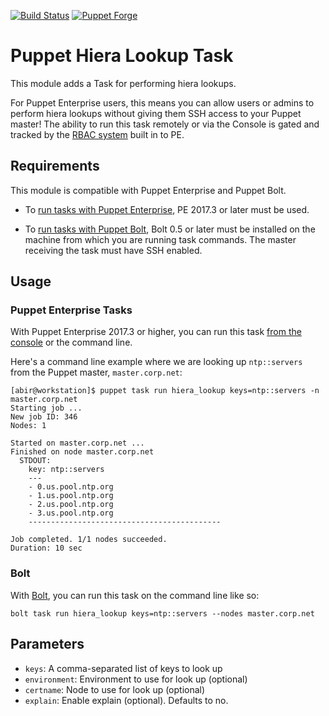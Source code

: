 [![Build Status](https://travis-ci.org/maju6406/hiera_lookup.svg?branch=master)](https://travis-ci.org/maju6406/hiera_lookup)
[![Puppet Forge](https://img.shields.io/puppetforge/v/beersy/hiera_lookup.svg)](https://forge.puppetlabs.com/beersy/hiera_lookup)

# Puppet Hiera Lookup Task

This module adds a Task for performing hiera lookups.

For Puppet Enterprise users, this means you can allow users or admins to perform hiera lookups without giving them SSH access to your Puppet master! The ability to run this task remotely or via the Console is gated and tracked by the [RBAC system](https://puppet.com/docs/pe/2017.3/rbac/managing_access.html) built in to PE.

## Requirements

This module is compatible with Puppet Enterprise and Puppet Bolt.

* To [run tasks with Puppet Enterprise](https://puppet.com/docs/pe/2017.3/orchestrator/running_tasks.html), PE 2017.3 or later must be used.

* To [run tasks with Puppet Bolt](https://puppet.com/docs/bolt/0.x/running_tasks_and_plans_with_bolt.html), Bolt 0.5 or later must be installed on the machine from which you are running task commands. The master receiving the task must have SSH enabled.

## Usage

### Puppet Enterprise Tasks

With Puppet Enterprise 2017.3 or higher, you can run this task [from the console](https://puppet.com/docs/pe/2017.3/orchestrator/running_tasks_in_the_console.html) or the command line.

Here's a command line example where we are looking up `ntp::servers ` from the Puppet master, `master.corp.net`:

```shell
[abir@workstation]$ puppet task run hiera_lookup keys=ntp::servers -n master.corp.net
Starting job ...
New job ID: 346
Nodes: 1

Started on master.corp.net ...
Finished on node master.corp.net
  STDOUT:
    key: ntp::servers
    ---
    - 0.us.pool.ntp.org
    - 1.us.pool.ntp.org
    - 2.us.pool.ntp.org
    - 3.us.pool.ntp.org
    -------------------------------------------

Job completed. 1/1 nodes succeeded.
Duration: 10 sec
```

### Bolt

With [Bolt](https://puppet.com/docs/bolt/0.x/running_tasks_and_plans_with_bolt.html), you can run this task on the command line like so:

```shell
bolt task run hiera_lookup keys=ntp::servers --nodes master.corp.net
```

## Parameters

* `keys`: A comma-separated list of keys to look up
* `environment`: Environment to use for look up (optional)
* `certname`: Node to use for look up (optional)
* `explain`: Enable explain (optional). Defaults to no.
